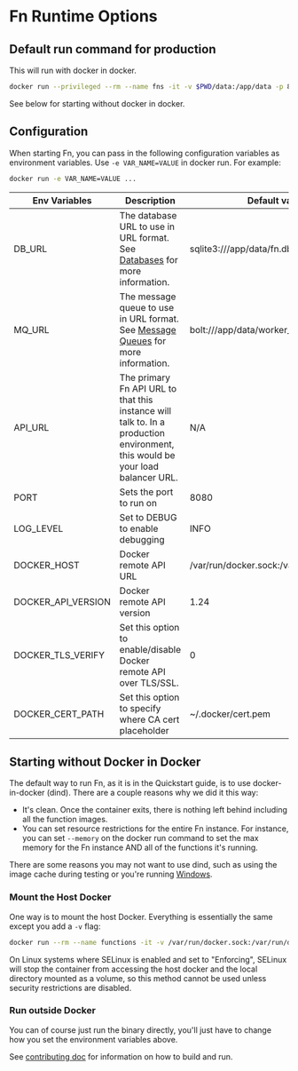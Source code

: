 # Fn Runtime Options

## Default run command for production

This will run with docker in docker.

```sh
docker run --privileged --rm --name fns -it -v $PWD/data:/app/data -p 80:8080 fnproject/functions
```

See below for starting without docker in docker.

## Configuration

When starting Fn, you can pass in the following configuration variables as environment variables. Use `-e VAR_NAME=VALUE` in
docker run.  For example:

```sh
docker run -e VAR_NAME=VALUE ...
```

| Env Variables | Description | Default values |
| --------------|-------------|----------------|
| DB_URL | The database URL to use in URL format. See [Databases](databases/README.md) for more information. | sqlite3:///app/data/fn.db |
| MQ_URL | The message queue to use in URL format. See [Message Queues](mqs/README.md) for more information. | bolt:///app/data/worker_mq.db |
| API_URL | The primary Fn API URL to that this instance will talk to. In a production environment, this would be your load balancer URL. | N/A |
| PORT | Sets the port to run on | 8080 |
| LOG_LEVEL | Set to DEBUG to enable debugging | INFO |
| DOCKER_HOST | Docker remote API URL | /var/run/docker.sock:/var/run/docker.sock |
| DOCKER_API_VERSION | Docker remote API version | 1.24 |
| DOCKER_TLS_VERIFY | Set this option to enable/disable Docker remote API over TLS/SSL. | 0 |
| DOCKER_CERT_PATH | Set this option to specify where CA cert placeholder | ~/.docker/cert.pem |

## Starting without Docker in Docker

The default way to run Fn, as it is in the Quickstart guide, is to use docker-in-docker (dind). There are
a couple reasons why we did it this way:

* It's clean. Once the container exits, there is nothing left behind including all the function images.
* You can set resource restrictions for the entire Fn instance. For instance, you can set `--memory` on
the docker run command to set the max memory for the Fn instance AND all of the functions it's running.

There are some reasons you may not want to use dind, such as using the image cache during testing or you're running
[Windows](windows.md).

### Mount the Host Docker

One way is to mount the host Docker. Everything is essentially the same except you add a `-v` flag:

```sh
docker run --rm --name functions -it -v /var/run/docker.sock:/var/run/docker.sock -v $PWD/data:/app/data -p 8080:8080 fnproject/functions
```

On Linux systems where SELinux is enabled and set to "Enforcing", SELinux will stop the container from accessing
the host docker and the local directory mounted as a volume, so this method cannot be used unless security restrictions
are disabled.

### Run outside Docker

You can of course just run the binary directly, you'll just have to change how you set the environment variables above.

See [contributing doc](../CONTRIBUTING.md) for information on how to build and run.

